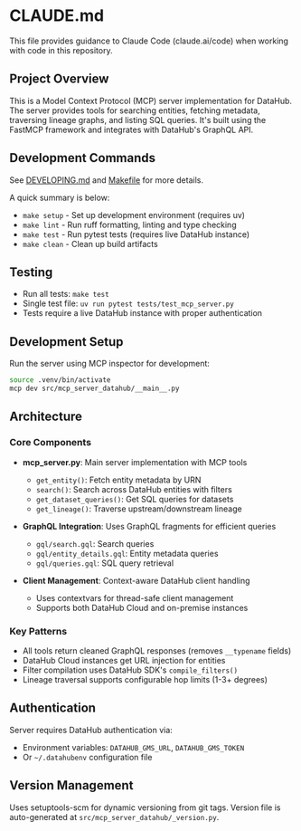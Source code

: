 # CLAUDE.md

This file provides guidance to Claude Code (claude.ai/code) when working with code in this repository.

## Project Overview

This is a Model Context Protocol (MCP) server implementation for DataHub. The server provides tools for searching entities, fetching metadata, traversing lineage graphs, and listing SQL queries. It's built using the FastMCP framework and integrates with DataHub's GraphQL API.

## Development Commands

See [DEVELOPING.md](DEVELOPING.md) and [Makefile](Makefile) for more details.

A quick summary is below:

- `make setup` - Set up development environment (requires uv)
- `make lint` - Run ruff formatting, linting and type checking
- `make test` - Run pytest tests (requires live DataHub instance)
- `make clean` - Clean up build artifacts

## Testing

- Run all tests: `make test`
- Single test file: `uv run pytest tests/test_mcp_server.py`
- Tests require a live DataHub instance with proper authentication

## Development Setup

Run the server using MCP inspector for development:

```bash
source .venv/bin/activate
mcp dev src/mcp_server_datahub/__main__.py
```

## Architecture

### Core Components

- **mcp_server.py**: Main server implementation with MCP tools

  - `get_entity()`: Fetch entity metadata by URN
  - `search()`: Search across DataHub entities with filters
  - `get_dataset_queries()`: Get SQL queries for datasets
  - `get_lineage()`: Traverse upstream/downstream lineage

- **GraphQL Integration**: Uses GraphQL fragments for efficient queries

  - `gql/search.gql`: Search queries
  - `gql/entity_details.gql`: Entity metadata queries
  - `gql/queries.gql`: SQL query retrieval

- **Client Management**: Context-aware DataHub client handling
  - Uses contextvars for thread-safe client management
  - Supports both DataHub Cloud and on-premise instances

### Key Patterns

- All tools return cleaned GraphQL responses (removes `__typename` fields)
- DataHub Cloud instances get URL injection for entities
- Filter compilation uses DataHub SDK's `compile_filters()`
- Lineage traversal supports configurable hop limits (1-3+ degrees)

## Authentication

Server requires DataHub authentication via:

- Environment variables: `DATAHUB_GMS_URL`, `DATAHUB_GMS_TOKEN`
- Or `~/.datahubenv` configuration file

## Version Management

Uses setuptools-scm for dynamic versioning from git tags. Version file is auto-generated at `src/mcp_server_datahub/_version.py`.
